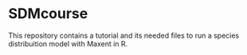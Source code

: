 # SDMcourse

This repository contains a tutorial and its needed files to run a species distribuition model with Maxent in R.
